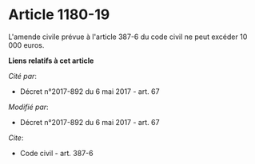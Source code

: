 # Article 1180-19

L'amende civile prévue à l'article 387-6 du code civil ne peut excéder 10 000 euros.

**Liens relatifs à cet article**

_Cité par_:

  - Décret n°2017-892 du 6 mai 2017 - art. 67

_Modifié par_:

  - Décret n°2017-892 du 6 mai 2017 - art. 67

_Cite_:

  - Code civil - art. 387-6
